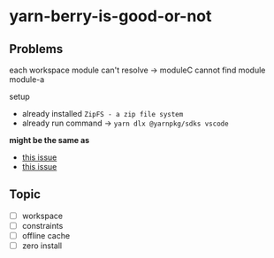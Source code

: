 # yarn-berry-is-good-or-not

## Problems

each workspace module can't resolve -> moduleC cannot find module module-a

setup

- already installed `ZipFS - a zip file system`
- already run command -> `yarn dlx @yarnpkg/sdks vscode`

**might be the same as**

- [this issue](https://github.com/yarnpkg/berry/issues/3399)
- [this issue](https://github.com/yarnpkg/berry/issues/3377)

## Topic

- [ ] workspace
- [ ] constraints
- [ ] offline cache
- [ ] zero install
